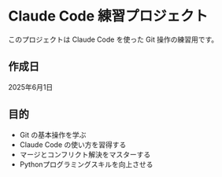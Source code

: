 # Claude Code 練習プロジェクト

このプロジェクトは Claude Code を使った Git 操作の練習用です。

## 作成日
2025年6月1日

## 目的
- Git の基本操作を学ぶ
- Claude Code の使い方を習得する
- マージとコンフリクト解決をマスターする
- Pythonプログラミングスキルを向上させる
